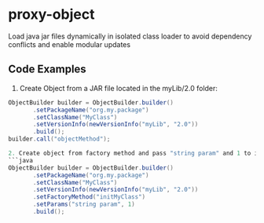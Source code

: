 # proxy-object
Load java jar files dynamically in isolated class loader to avoid dependency conflicts and enable modular updates

## Code Examples
1. Create Object from a JAR file located in the myLib/2.0 folder:
```java
ObjectBuilder builder = ObjectBuilder.builder()
       .setPackageName("org.my.package")
       .setClassName("MyClass")
       .setVersionInfo(newVersionInfo("myLib", "2.0"))
       .build();
builder.call("objectMethod");

2. Create object from factory method and pass "string param" and 1 to it:
```java
ObjectBuilder builder = ObjectBuilder.builder()
       .setPackageName("org.my.package")
       .setClassName("MyClass")
       .setVersionInfo(newVersionInfo("myLib", "2.0"))
       .setFactoryMethod("initMyClass")
       .setParams("string param", 1)
       .build();
       

